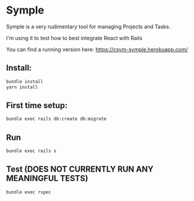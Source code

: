 # Symple

Symple is a very rudimentary tool for managing Projects and Tasks.

I'm using it to test how to best integrate React with Rails 

You can find a running version here: https://csym-symple.herokuapp.com/

## Install:
```sh
bundle install
yarn install
```

## First time setup:
```sh
bundle exec rails db:create db:migrate
```

## Run
```sh
bundle exec rails s
```

## Test (DOES NOT CURRENTLY RUN ANY MEANINGFUL TESTS)
```sh
bundle exec rspec
```